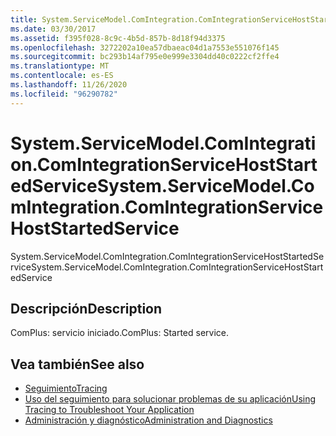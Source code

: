 ```yaml
---
title: System.ServiceModel.ComIntegration.ComIntegrationServiceHostStartedService
ms.date: 03/30/2017
ms.assetid: f395f028-8c9c-4b5d-857b-8d18f94d3375
ms.openlocfilehash: 3272202a10ea57dbaeac04d1a7553e551076f145
ms.sourcegitcommit: bc293b14af795e0e999e3304dd40c0222cf2ffe4
ms.translationtype: MT
ms.contentlocale: es-ES
ms.lasthandoff: 11/26/2020
ms.locfileid: "96290782"
---
```

# <a name="systemservicemodelcomintegrationcomintegrationservicehoststartedservice"></a><span data-ttu-id="b7e67-102">System.ServiceModel.ComIntegration.ComIntegrationServiceHostStartedService</span><span class="sxs-lookup"><span data-stu-id="b7e67-102">System.ServiceModel.ComIntegration.ComIntegrationServiceHostStartedService</span></span>

<span data-ttu-id="b7e67-103">System.ServiceModel.ComIntegration.ComIntegrationServiceHostStartedService</span><span class="sxs-lookup"><span data-stu-id="b7e67-103">System.ServiceModel.ComIntegration.ComIntegrationServiceHostStartedService</span></span>  
  
## <a name="description"></a><span data-ttu-id="b7e67-104">Descripción</span><span class="sxs-lookup"><span data-stu-id="b7e67-104">Description</span></span>  

 <span data-ttu-id="b7e67-105">ComPlus: servicio iniciado.</span><span class="sxs-lookup"><span data-stu-id="b7e67-105">ComPlus: Started service.</span></span>  
  
## <a name="see-also"></a><span data-ttu-id="b7e67-106">Vea también</span><span class="sxs-lookup"><span data-stu-id="b7e67-106">See also</span></span>

- [<span data-ttu-id="b7e67-107">Seguimiento</span><span class="sxs-lookup"><span data-stu-id="b7e67-107">Tracing</span></span>](index.md)
- [<span data-ttu-id="b7e67-108">Uso del seguimiento para solucionar problemas de su aplicación</span><span class="sxs-lookup"><span data-stu-id="b7e67-108">Using Tracing to Troubleshoot Your Application</span></span>](using-tracing-to-troubleshoot-your-application.md)
- [<span data-ttu-id="b7e67-109">Administración y diagnóstico</span><span class="sxs-lookup"><span data-stu-id="b7e67-109">Administration and Diagnostics</span></span>](../index.md)
